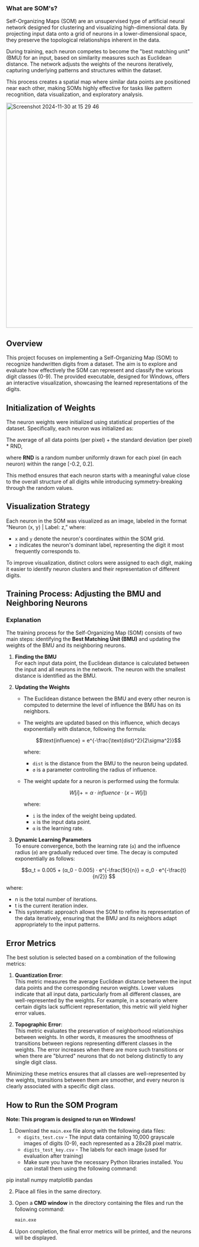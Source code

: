 
### What are SOM's?
Self-Organizing Maps (SOM) are an unsupervised type of artificial neural network designed for clustering and visualizing high-dimensional data. By projecting input data onto a grid of neurons in a lower-dimensional space, they preserve the topological relationships inherent in the data. 

During training, each neuron competes to become the "best matching unit" (BMU) for an input, based on similarity measures such as Euclidean distance. The network adjusts the weights of the neurons iteratively, capturing underlying patterns and structures within the dataset. 

This process creates a spatial map where similar data points are positioned near each other, making SOMs highly effective for tasks like pattern recognition, data visualization, and exploratory analysis.





<img width="608" alt="Screenshot 2024-11-30 at 15 29 46" src="https://github.com/user-attachments/assets/6ec7d534-1c41-45b2-ae04-b93333025968">








## Overview

This project focuses on implementing a Self-Organizing Map (SOM) to recognize handwritten digits from a dataset. The aim is to explore and evaluate how effectively the SOM can represent and classify the various digit classes (0-9). The provided executable, designed for Windows, offers an interactive visualization, showcasing the learned representations of the digits.


## Initialization of Weights

The neuron weights were initialized using statistical properties of the dataset. Specifically, each neuron was initialized as:

The average of all data points (per pixel) + the standard deviation (per pixel) * RND,  

where **RND** is a random number uniformly drawn for each pixel (in each neuron) within the range [-0.2, 0.2].

This method ensures that each neuron starts with a meaningful value close to the overall structure of all digits while introducing symmetry-breaking through the random values.


## Visualization Strategy
Each neuron in the SOM was visualized as an image, labeled in the format “Neuron (x, y) | Label: z,” where:

- `x` and `y` denote the neuron's coordinates within the SOM grid.
- `z` indicates the neuron's dominant label, representing the digit it most frequently corresponds to.

To improve visualization, distinct colors were assigned to each digit, making it easier to identify neuron clusters and their representation of different digits.



## Training Process: Adjusting the BMU and Neighboring Neurons

### Explanation

The training process for the Self-Organizing Map (SOM) consists of two main steps: identifying the **Best Matching Unit (BMU)** and updating the weights of the BMU and its neighboring neurons.

1. **Finding the BMU**  
   For each input data point, the Euclidean distance is calculated between the input and all neurons in the network. The neuron with the smallest distance is identified as the BMU.

2. **Updating the Weights**  
   - The Euclidean distance between the BMU and every other neuron is computed to determine the level of influence the BMU has on its neighbors.
   - The weights are updated based on this influence, which decays exponentially with distance, following the formula:  
     ```math
     \text{influence} = e^{-\frac{\text{dist}^2}{2\sigma^2}}
     ```
     where:
     - `dist` is the distance from the BMU to the neuron being updated.
     - `σ` is a parameter controlling the radius of influence.

   - The weight update for a neuron is performed using the formula:  
     ```math
     W[i] += α ⋅ influence ⋅ (x - W[i])
     ```
     where:
     - `i` is the index of the weight being updated.
     - `x` is the input data point.
     - `α` is the learning rate.

3. **Dynamic Learning Parameters**  
   To ensure convergence, both the learning rate (`α`) and the influence radius (`σ`) are gradually reduced over time. The decay is computed exponentially as follows:  
   ```math
   α_t = 0.005 + (α_0 - 0.005) ⋅ e^{-\frac{5t}{n}} = σ_0 ⋅ e^{-\frac{t}{n/2}}


where:

- n is the total number of iterations.
- t is the current iteration index.
- This systematic approach allows the SOM to refine its representation of the data iteratively, ensuring that the BMU and its neighbors adapt appropriately to the input patterns.

## Error Metrics

The best solution is selected based on a combination of the following metrics:

1. **Quantization Error**:  
   This metric measures the average Euclidean distance between the input data points and the corresponding neuron weights. Lower values indicate that all input data, particularly from all different classes, are well-represented by the weights. For example, in a scenario where certain digits lack sufficient representation, this metric will yield higher error values.

2. **Topographic Error**:  
   This metric evaluates the preservation of neighborhood relationships between weights. In other words, it measures the smoothness of transitions between regions representing different classes in the weights. The error increases when there are more such transitions or when there are "blurred" neurons that do not belong distinctly to any single digit class.

Minimizing these metrics ensures that all classes are well-represented by the weights, transitions between them are smoother, and every neuron is clearly associated with a specific digit class.

## How to Run the SOM Program

**Note: This program is designed to run on Windows!**


1. Download the `main.exe` file along with the following data files:
   - `digits_test.csv` - The input data containing 10,000 grayscale images of digits (0-9), each represented as a 28x28 pixel matrix.
   - `digits_test_key.csv` - The labels for each image (used for evaluation after training)
   -  Make sure you have the necessary Python libraries installed. You can install them using the following command:

pip install numpy matplotlib pandas

2. Place all files in the same directory.

3. Open a **CMD window** in the directory containing the files and run the following command:
   ```cmd
   main.exe
   ```

4. Upon completion, the final error metrics will be printed, and the neurons will be displayed. 



